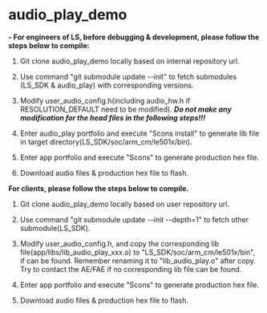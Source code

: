 # audio_play_demo


**- For engineers of LS, before debugging & development, please follow the steps below to compile:**

1. Git clone audio_play_demo locally based on internal repository url.

1. Use command "git submodule update --init" to fetch submodules (LS_SDK & audio_play) with corresponding versions.

1. Modify user_audio_config.h(including audio_hw.h if RESOLUTION_DEFAULT need to be modified). _**Do not make any modification for the head files in the following steps!!!**_

1. Enter audio_play portfolio and execute "Scons install" to generate lib file in target directory(LS_SDK/soc/arm_cm/le501x/bin).

1. Enter app portfolio and execute "Scons" to generate production hex file.

1. Download audio files & production hex file to flash.

**For clients, please follow the steps below to compile.**

1. Git clone audio_play_demo locally based on user repository url.

1. Use command "git submodule update --init --depth=1" to fetch other submodule(LS_SDK).

1. Modify user_audio_config.h, and copy the corresponding lib file(app/libs/lib_audio_play_xxx.o) to "LS_SDK/soc/arm_cm/le501x/bin", if can be found. Remember renaming it to "lib_audio_play.o" after copy. Try to contact the AE/FAE if no corresponding lib file can be found.

1. Enter app portfolio and execute "Scons" to generate production hex file.

1. Download audio files & production hex file to flash.
